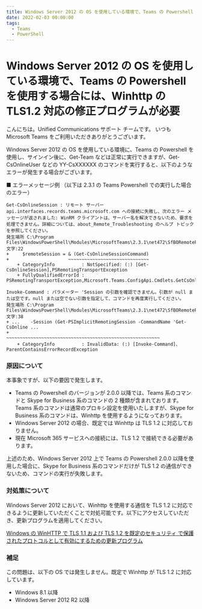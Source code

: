 ```yaml
---
title: Windows Server 2012 の OS を使用している環境で、Teams の Powershell を使用する場合には、Winhttp の TLS1.2 対応の修正プログラムが必要
date: 2022-02-03 00:00:00
tags:
  - Teams
  - PowerShell
---
```


# Windows Server 2012 の OS を使用している環境で、Teams の Powershell を使用する場合には、Winhttp の TLS1.2 対応の修正プログラムが必要

こんにちは。Unified Communications サポート チームです。
いつも Microsoft Teams をご利用いただきありがとうございます。

Windows Server 2012 の OS を使用している環境に、Teams の Powershell を使用し、サインイン後に、Get-Team などは正常に実行できますが、Get-CsOnlineUser などの YY-CsXXXXXX のコマンドを実行すると、以下のようなエラーが発生する場合がございます。

■ エラーメッセージ例 （以下は 2.3.1 の Teams Powershell での実行した場合のエラー）
```
Get-CsOnlineSession : リモート サーバー api.interfaces.records.teams.microsoft.com への接続に失敗し、次のエラー メッセージが返されました: WinRM クライアントは、サーバー名を解決できないため、要求を処理できません。詳細については、about_Remote_Troubleshooting のヘルプ トピックを参照してください。
発生場所 C:\Program Files\WindowsPowerShell\Modules\MicrosoftTeams\2.3.1\net472\SfBORemotePowershellModule.psm1:63 文字:22
+     $remoteSession = & (Get-CsOnlineSessionCommand)
+                      ~~~~~~~~~~~~~~~~~~~~~~~~~~~~~~
    + CategoryInfo          : NotSpecified: (:) [Get-CsOnlineSession],PSRemotingTransportException
    + FullyQualifiedErrorId : PSRemotingTransportException,Microsoft.Teams.ConfigApi.Cmdlets.GetCsOnlineSession

Invoke-Command : パラメーター 'Session の引数を確認できません。引数が null または空です。null または空でない引数を指定して、コマンドを再度実行してください。
発生場所 C:\Program Files\WindowsPowerShell\Modules\MicrosoftTeams\2.3.1\net472\SfBORemotePowershellModule.psm1:9490 文字:38
+ ...    -Session (Get-PSImplicitRemotingSession -CommandName 'Get-CsOnline ...
+                 ~~~~~~~~~~~~~~~~~~~~~~~~~~~~~~~~~~~~~~~~~~~~~~~~~~~~~~~~~
    + CategoryInfo          : InvalidData: (:) [Invoke-Command]、ParentContainsErrorRecordException
```

### 原因について
本事象ですが、以下の要因で発生します。

* Teams の Powershell のバージョンが 2.0.0 以降では、Teams 系のコマンドと Skype for Business 系のコマンドの 2 種類が含まれております。Teams 系のコマンドは通常のプロキシ設定を使用いたしますが、Skype for Business 系のコマンドは、Winhttp を使用するようになっております。
* Windows Server 2012 の場合、既定では Winhttp は TLS 1.2 に対応しておりません。
* 現在 Microsoft 365 サービスへの接続には、TLS 1.2 で接続できる必要があります。

上述のため、Windows Server 2012 上で Teams の Powershell 2.0.0 以降を使用した場合に、Skype for Business 系のコマンドだけが TLS 1.2 の通信ができないため、コマンドの実行が失敗します。

### 対処策について
Windows Server 2012 において、Winhttp を使用する通信を TLS 1.2 に対応できるように更新していただくことで対処可能です。以下にアクセスしていただき、更新プログラムを適用してください。

[Windows の WinHTTP で TLS 1.1 および TLS 1.2 を既定のセキュリティ で保護されたプロトコルとして有効にするための更新プログラム](https://support.microsoft.com/ja-jp/topic/windows-%E3%81%AE-winhttp-%E3%81%A7-tls-1-1-%E3%81%8A%E3%82%88%E3%81%B3-tls-1-2-%E3%82%92%E6%97%A2%E5%AE%9A%E3%81%AE%E3%82%BB%E3%82%AD%E3%83%A5%E3%83%AA%E3%83%86%E3%82%A3-%E3%81%A7%E4%BF%9D%E8%AD%B7%E3%81%95%E3%82%8C%E3%81%9F%E3%83%97%E3%83%AD%E3%83%88%E3%82%B3%E3%83%AB%E3%81%A8%E3%81%97%E3%81%A6%E6%9C%89%E5%8A%B9%E3%81%AB%E3%81%99%E3%82%8B%E3%81%9F%E3%82%81%E3%81%AE%E6%9B%B4%E6%96%B0%E3%83%97%E3%83%AD%E3%82%B0%E3%83%A9%E3%83%A0-c4bd73d2-31d7-761e-0178-11268bb10392)

### 補足
この問題は、以下の OS では発生しません。既定で Winhttp が TLS 1.2 に対応しています。
- Windows 8.1 以降
- Windows Server 2012 R2 以降